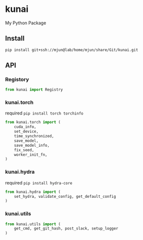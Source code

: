 # kunai

My Python Package

## Install

```bash
pip install git+ssh://mjun@lab/home/mjun/share/Git/kunai.git
```

## API

### Registory

```python
from kunai import Registry
```

### kunai.torch

required `pip install torch torchinfo`

```python
from kunai.torch import (
    cuda_info,
    set_device,
    time_synchronized,
    save_model,
    save_model_info,
    fix_seed,
    worker_init_fn,
)
```

### kunai.hydra

required `pip install hydra-core`

```python
from kunai.hydra import (
    set_hydra, validate_config, get_default_config
)
```

### kunai.utils

```python
from kunai.utils import (
    get_cmd, get_git_hash, post_slack, setup_logger
)
```
